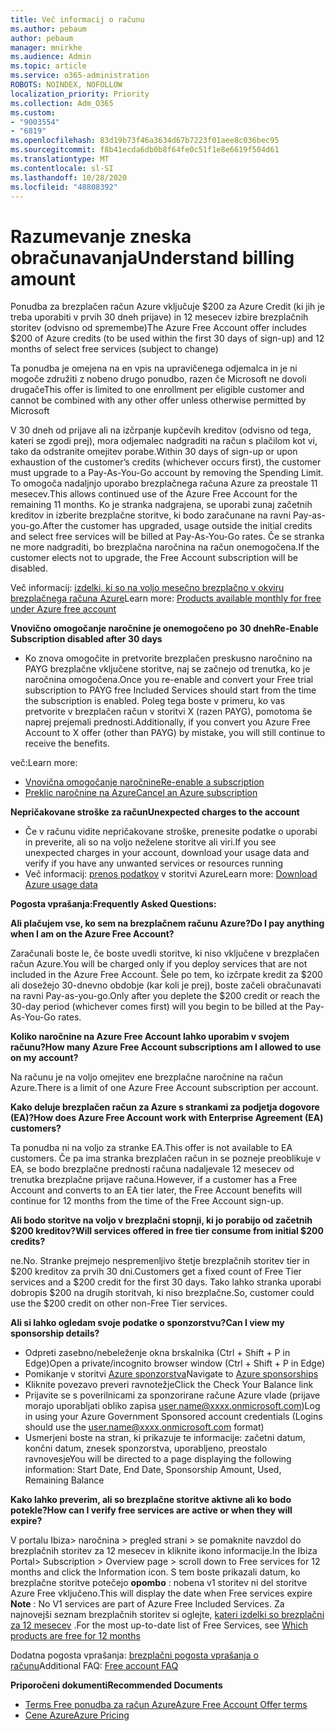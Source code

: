 ```yaml
---
title: Več informacij o računu
ms.author: pebaum
author: pebaum
manager: mnirkhe
ms.audience: Admin
ms.topic: article
ms.service: o365-administration
ROBOTS: NOINDEX, NOFOLLOW
localization_priority: Priority
ms.collection: Adm_O365
ms.custom:
- "9003554"
- "6819"
ms.openlocfilehash: 83d19b73f46a3634d67b7223f01aee8c036bec95
ms.sourcegitcommit: f8b41ecda6db0b8f64fe0c51f1e8e6619f504d61
ms.translationtype: MT
ms.contentlocale: sl-SI
ms.lasthandoff: 10/28/2020
ms.locfileid: "48808392"
---
```

# <a name="understand-billing-amount"></a><span data-ttu-id="901ab-102">Razumevanje zneska obračunavanja</span><span class="sxs-lookup"><span data-stu-id="901ab-102">Understand billing amount</span></span>

<span data-ttu-id="901ab-103">Ponudba za brezplačen račun Azure vključuje $200 za Azure Credit (ki jih je treba uporabiti v prvih 30 dneh prijave) in 12 mesecev izbire brezplačnih storitev (odvisno od spremembe)</span><span class="sxs-lookup"><span data-stu-id="901ab-103">The Azure Free Account offer includes $200 of Azure credits (to be used within the first 30 days of sign-up) and 12 months of select free services (subject to change)</span></span>

<span data-ttu-id="901ab-104">Ta ponudba je omejena na en vpis na upravičenega odjemalca in je ni mogoče združiti z nobeno drugo ponudbo, razen če Microsoft ne dovoli drugače</span><span class="sxs-lookup"><span data-stu-id="901ab-104">This offer is limited to one enrollment per eligible customer and cannot be combined with any other offer unless otherwise permitted by Microsoft</span></span>

<span data-ttu-id="901ab-105">V 30 dneh od prijave ali na izčrpanje kupčevih kreditov (odvisno od tega, kateri se zgodi prej), mora odjemalec nadgraditi na račun s plačilom kot vi, tako da odstranite omejitev porabe.</span><span class="sxs-lookup"><span data-stu-id="901ab-105">Within 30 days of sign-up or upon exhaustion of the customer’s credits (whichever occurs first), the customer must upgrade to a Pay-As-You-Go account by removing the Spending Limit.</span></span> <span data-ttu-id="901ab-106">To omogoča nadaljnjo uporabo brezplačnega računa Azure za preostale 11 mesecev.</span><span class="sxs-lookup"><span data-stu-id="901ab-106">This allows continued use of the Azure Free Account for the remaining 11 months.</span></span> <span data-ttu-id="901ab-107">Ko je stranka nadgrajena, se uporabi zunaj začetnih kreditov in izberite brezplačne storitve, ki bodo zaračunane na ravni Pay-as-you-go.</span><span class="sxs-lookup"><span data-stu-id="901ab-107">After the customer has upgraded, usage outside the initial credits and select free services will be billed at Pay-As-You-Go rates.</span></span> <span data-ttu-id="901ab-108">Če se stranka ne more nadgraditi, bo brezplačna naročnina na račun onemogočena.</span><span class="sxs-lookup"><span data-stu-id="901ab-108">If the customer elects not to upgrade, the Free Account subscription will be disabled.</span></span>

<span data-ttu-id="901ab-109">Več informacij: [izdelki, ki so na voljo mesečno brezplačno v okviru brezplačnega računa Azure](https://azure.microsoft.com/free/free-account-faq/)</span><span class="sxs-lookup"><span data-stu-id="901ab-109">Learn more: [Products available monthly for free under Azure free account](https://azure.microsoft.com/free/free-account-faq/)</span></span>

<span data-ttu-id="901ab-110">**Vnovično omogočanje naročnine je onemogočeno po 30 dneh**</span><span class="sxs-lookup"><span data-stu-id="901ab-110">**Re-Enable Subscription disabled after 30 days**</span></span>

- <span data-ttu-id="901ab-111">Ko znova omogočite in pretvorite brezplačen preskusno naročnino na PAYG brezplačne vključene storitve, naj se začnejo od trenutka, ko je naročnina omogočena.</span><span class="sxs-lookup"><span data-stu-id="901ab-111">Once you re-enable and convert your Free trial subscription to PAYG free Included Services should start from the time the subscription is enabled.</span></span> <span data-ttu-id="901ab-112">Poleg tega boste v primeru, ko vas pretvorite v brezplačen račun v storitvi X (razen PAYG), pomotoma še naprej prejemali prednosti.</span><span class="sxs-lookup"><span data-stu-id="901ab-112">Additionally, if you convert you Azure Free Account to X offer (other than PAYG) by mistake, you will still continue to receive the benefits.</span></span>

<span data-ttu-id="901ab-113">več:</span><span class="sxs-lookup"><span data-stu-id="901ab-113">Learn more:</span></span> 
- [<span data-ttu-id="901ab-114">Vnovična omogočanje naročnine</span><span class="sxs-lookup"><span data-stu-id="901ab-114">Re-enable a subscription</span></span>](https://docs.microsoft.com/azure/billing/billing-subscription-become-disable?WT.mc_id=Portal-Microsoft_Azure_Support)
- [<span data-ttu-id="901ab-115">Preklic naročnine na Azure</span><span class="sxs-lookup"><span data-stu-id="901ab-115">Cancel an Azure subscription</span></span>](https://docs.microsoft.com/azure/billing/billing-how-to-cancel-azure-subscription?WT.mc_id=Portal-Microsoft_Azure_Support)

<span data-ttu-id="901ab-116">**Nepričakovane stroške za račun**</span><span class="sxs-lookup"><span data-stu-id="901ab-116">**Unexpected charges to the account**</span></span>

- <span data-ttu-id="901ab-117">Če v računu vidite nepričakovane stroške, prenesite podatke o uporabi in preverite, ali so na voljo neželene storitve ali viri.</span><span class="sxs-lookup"><span data-stu-id="901ab-117">If you see unexpected charges in your account, download your usage data and verify if you have any unwanted services or resources running</span></span>
- <span data-ttu-id="901ab-118">Več informacij: [prenos podatkov](https://docs.microsoft.com/azure/billing/billing-download-azure-invoice-daily-usage-date?WT.mc_id=Portal-Microsoft_Azure_Support#download-usage) v storitvi Azure</span><span class="sxs-lookup"><span data-stu-id="901ab-118">Learn more: [Download Azure usage data](https://docs.microsoft.com/azure/billing/billing-download-azure-invoice-daily-usage-date?WT.mc_id=Portal-Microsoft_Azure_Support#download-usage)</span></span>

<span data-ttu-id="901ab-119">**Pogosta vprašanja:**</span><span class="sxs-lookup"><span data-stu-id="901ab-119">**Frequently Asked Questions:**</span></span>

<span data-ttu-id="901ab-120">**Ali plačujem vse, ko sem na brezplačnem računu Azure?**</span><span class="sxs-lookup"><span data-stu-id="901ab-120">**Do I pay anything when I am on the Azure Free Account?**</span></span>

<span data-ttu-id="901ab-121">Zaračunali boste le, če boste uvedli storitve, ki niso vključene v brezplačen račun Azure.</span><span class="sxs-lookup"><span data-stu-id="901ab-121">You will be charged only if you deploy services that are not included in the Azure Free Account.</span></span> <span data-ttu-id="901ab-122">Šele po tem, ko izčrpate kredit za $200 ali dosežejo 30-dnevno obdobje (kar koli je prej), boste začeli obračunavati na ravni Pay-as-you-go.</span><span class="sxs-lookup"><span data-stu-id="901ab-122">Only after you deplete the $200 credit or reach the 30-day period (whichever comes first) will you begin to be billed at the Pay-As-You-Go rates.</span></span>

<span data-ttu-id="901ab-123">**Koliko naročnine na Azure Free Account lahko uporabim v svojem računu?**</span><span class="sxs-lookup"><span data-stu-id="901ab-123">**How many Azure Free Account subscriptions am I allowed to use on my account?**</span></span>  

<span data-ttu-id="901ab-124">Na računu je na voljo omejitev ene brezplačne naročnine na račun Azure.</span><span class="sxs-lookup"><span data-stu-id="901ab-124">There is a limit of one Azure Free Account subscription per account.</span></span>

<span data-ttu-id="901ab-125">**Kako deluje brezplačen račun za Azure s strankami za podjetja dogovore (EA)?**</span><span class="sxs-lookup"><span data-stu-id="901ab-125">**How does Azure Free Account work with Enterprise Agreement (EA) customers?**</span></span>  

<span data-ttu-id="901ab-126">Ta ponudba ni na voljo za stranke EA.</span><span class="sxs-lookup"><span data-stu-id="901ab-126">This offer is not available to EA customers.</span></span> <span data-ttu-id="901ab-127">Če pa ima stranka brezplačen račun in se pozneje preoblikuje v EA, se bodo brezplačne prednosti računa nadaljevale 12 mesecev od trenutka brezplačne prijave računa.</span><span class="sxs-lookup"><span data-stu-id="901ab-127">However, if a customer has a Free Account and converts to an EA tier later, the Free Account benefits will continue for 12 months from the time of the Free Account sign-up.</span></span>

<span data-ttu-id="901ab-128">**Ali bodo storitve na voljo v brezplačni stopnji, ki jo porabijo od začetnih $200 kreditov?**</span><span class="sxs-lookup"><span data-stu-id="901ab-128">**Will services offered in free tier consume from initial $200 credits?**</span></span>  

<span data-ttu-id="901ab-129">ne.</span><span class="sxs-lookup"><span data-stu-id="901ab-129">No.</span></span> <span data-ttu-id="901ab-130">Stranke prejmejo nespremenljivo štetje brezplačnih storitev tier in $200 kreditov za prvih 30 dni.</span><span class="sxs-lookup"><span data-stu-id="901ab-130">Customers get a fixed count of Free Tier services and a $200 credit for the first 30 days.</span></span> <span data-ttu-id="901ab-131">Tako lahko stranka uporabi dobropis $200 na drugih storitvah, ki niso brezplačne.</span><span class="sxs-lookup"><span data-stu-id="901ab-131">So, customer could use the $200 credit on other non-Free Tier services.</span></span>

<span data-ttu-id="901ab-132">**Ali si lahko ogledam svoje podatke o sponzorstvu?**</span><span class="sxs-lookup"><span data-stu-id="901ab-132">**Can I view my sponsorship details?**</span></span>

- <span data-ttu-id="901ab-133">Odpreti zasebno/nebeleženje okna brskalnika (Ctrl + Shift + P in Edge)</span><span class="sxs-lookup"><span data-stu-id="901ab-133">Open a private/incognito browser window (Ctrl + Shift + P in Edge)</span></span>
- <span data-ttu-id="901ab-134">Pomikanje v storitvi [Azure sponzorstva](http://www.microsoftazuresponsorships.com/)</span><span class="sxs-lookup"><span data-stu-id="901ab-134">Navigate to [Azure sponsorships](http://www.microsoftazuresponsorships.com/)</span></span>
- <span data-ttu-id="901ab-135">Kliknite povezavo preveri ravnotežje</span><span class="sxs-lookup"><span data-stu-id="901ab-135">Click the Check Your Balance link</span></span>
- <span data-ttu-id="901ab-136">Prijavite se s poverilnicami za sponzorirane račune Azure vlade (prijave morajo uporabljati obliko zapisa user.name@xxxx.onmicrosoft.com)</span><span class="sxs-lookup"><span data-stu-id="901ab-136">Log in using your Azure Government Sponsored account credentials (Logins should use the user.name@xxxx.onmicrosoft.com format)</span></span>
- <span data-ttu-id="901ab-137">Usmerjeni boste na stran, ki prikazuje te informacije: začetni datum, končni datum, znesek sponzorstva, uporabljeno, preostalo ravnovesje</span><span class="sxs-lookup"><span data-stu-id="901ab-137">You will be directed to a page displaying the following information: Start Date, End Date, Sponsorship Amount, Used, Remaining Balance</span></span>

<span data-ttu-id="901ab-138">**Kako lahko preverim, ali so brezplačne storitve aktivne ali ko bodo potekle?**</span><span class="sxs-lookup"><span data-stu-id="901ab-138">**How can I verify free services are active or when they will expire?**</span></span>

<span data-ttu-id="901ab-139">V portalu Ibiza> naročnina > pregled strani > se pomaknite navzdol do brezplačnih storitev za 12 mesecev in kliknite ikono informacije.</span><span class="sxs-lookup"><span data-stu-id="901ab-139">In the Ibiza Portal> Subscription > Overview page > scroll down to Free services for 12 months and click the Information icon.</span></span> <span data-ttu-id="901ab-140">S tem boste prikazali datum, ko brezplačne storitve potečejo **opombo** : nobena v1 storitev ni del storitve Azure Free vključeno.</span><span class="sxs-lookup"><span data-stu-id="901ab-140">This will display the date when Free services expire **Note** : No V1 services are part of Azure Free Included Services.</span></span> <span data-ttu-id="901ab-141">Za najnovejši seznam brezplačnih storitev si oglejte, [kateri izdelki so brezplačni za 12 mesecev](http://www.microsoftazuresponsorships.com/) .</span><span class="sxs-lookup"><span data-stu-id="901ab-141">For the most up-to-date list of Free Services, see [Which products are free for 12 months](http://www.microsoftazuresponsorships.com/)</span></span>

<span data-ttu-id="901ab-142">Dodatna pogosta vprašanja: [brezplačni pogosta vprašanja o računu](https://azure.microsoft.com/free/free-account-faq/)</span><span class="sxs-lookup"><span data-stu-id="901ab-142">Additional FAQ: [Free account FAQ](https://azure.microsoft.com/free/free-account-faq/)</span></span>

<span data-ttu-id="901ab-143">**Priporočeni dokumenti**</span><span class="sxs-lookup"><span data-stu-id="901ab-143">**Recommended Documents**</span></span>

- [<span data-ttu-id="901ab-144">Terms Free ponudba za račun Azure</span><span class="sxs-lookup"><span data-stu-id="901ab-144">Azure Free Account Offer terms</span></span>](https://azure.microsoft.com/offers/ms-azr-0044p/)
- [<span data-ttu-id="901ab-145">Cene Azure</span><span class="sxs-lookup"><span data-stu-id="901ab-145">Azure Pricing</span></span>](https://azure.microsoft.com/pricing/)